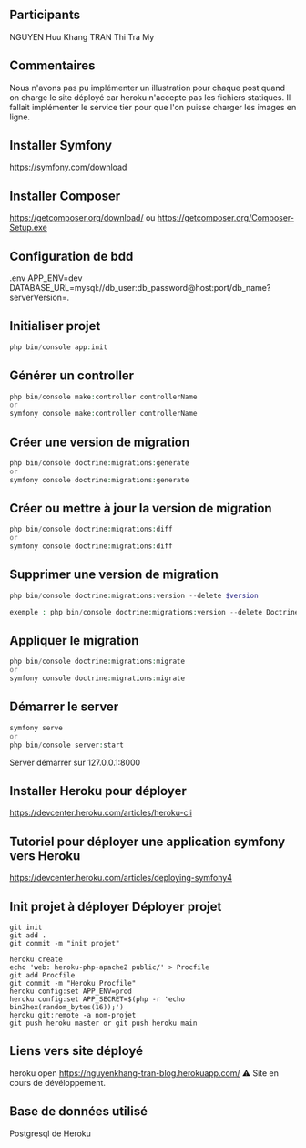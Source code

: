 ## Participants 
NGUYEN Huu Khang 
TRAN Thi Tra My

## Commentaires
Nous n'avons pas pu implémenter un illustration pour chaque post quand on charge le site déployé car heroku n'accepte pas les fichiers statiques. Il fallait implémenter le service tier pour que l'on puisse charger les images en ligne. 

## Installer Symfony
https://symfony.com/download

## Installer Composer 
https://getcomposer.org/download/ 
ou
https://getcomposer.org/Composer-Setup.exe


## Configuration de bdd
.env
APP_ENV=dev
DATABASE_URL=mysql://db_user:db_password@host:port/db_name?serverVersion=*.*

## Initialiser projet 
```PHP
php bin/console app:init
```

## Générer un controller
```PHP
php bin/console make:controller controllerName
or
symfony console make:controller controllerName
```

## Créer une version de migration
```PHP
php bin/console doctrine:migrations:generate
or
symfony console doctrine:migrations:generate
```

## Créer ou mettre à jour la version de migration
```PHP
php bin/console doctrine:migrations:diff
or
symfony console doctrine:migrations:diff
```

## Supprimer une version de migration
```PHP
php bin/console doctrine:migrations:version --delete $version

exemple : php bin/console doctrine:migrations:version --delete DoctrineMigrations\Version20201229214259  
```


## Appliquer le migration
```PHP
php bin/console doctrine:migrations:migrate
or
symfony console doctrine:migrations:migrate
```

## Démarrer le server
```PHP
symfony serve
or
php bin/console server:start
```
Server démarrer sur 127.0.0.1:8000

## Installer Heroku pour déployer
https://devcenter.heroku.com/articles/heroku-cli

## Tutoriel pour déployer une application symfony vers Heroku
https://devcenter.heroku.com/articles/deploying-symfony4

## Init projet à déployer Déployer projet
```GIT
git init
git add .
git commit -m "init projet"

heroku create
echo 'web: heroku-php-apache2 public/' > Procfile
git add Procfile
git commit -m "Heroku Procfile"
heroku config:set APP_ENV=prod
heroku config:set APP_SECRET=$(php -r 'echo bin2hex(random_bytes(16));')
heroku git:remote -a nom-projet
git push heroku master or git push heroku main
```
##

## Liens vers site déployé
heroku open
https://nguyenkhang-tran-blog.herokuapp.com/
:warning: Site en cours de dévéloppement.

## Base de données utilisé 
Postgresql de Heroku